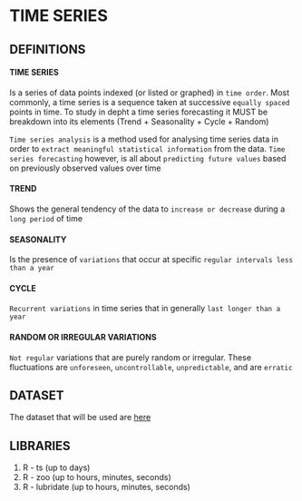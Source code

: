# TIME SERIES

## DEFINITIONS

#### TIME SERIES
Is a series of data points indexed (or listed or graphed) in `time order`. Most commonly, a time series is a sequence taken at successive `equally spaced` points in time.  To study in depht a time series forecasting it MUST be breakdown into its elements (Trend + Seasonality + Cycle + Random)

`Time series analysis` is a method used for analysing time series data in order to `extract meaningful statistical information` from the data. `Time series forecasting` however, is all about `predicting future values` based on previously observed values over time

#### TREND
Shows the general tendency of the data to `increase or decrease` during a `long period` of time
#### SEASONALITY
Is the presence of `variations` that occur at specific `regular intervals less than a year`
#### CYCLE
`Recurrent variations` in time series that in generally `last longer than a year`
#### RANDOM OR IRREGULAR VARIATIONS
`Not regular` variations that are purely random or irregular. These fluctuations are `unforeseen`, `uncontrollable`, `unpredictable`, and are `erratic`

## DATASET
The dataset that will be used are [here](/Journey/001/TimeSeries/Readme.md)

## LIBRARIES
1. R - ts (up to days)
2. R - zoo (up to hours, minutes, seconds)
3. R - lubridate (up to hours, minutes, seconds)
